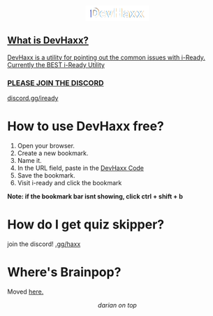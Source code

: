 <p align="center">
<a href="https://dariandev.com">
    <img alt="DevHaxx" src="https://github.com/DevTech-Services/DevHaxx/blob/main/DevHaxx.png?raw=true">
</p>

## What is DevHaxx?
DevHaxx is a utility for pointing out the common issues with i-Ready.
Currently the BEST i-Ready Utility
### PLEASE JOIN THE DISCORD
[discord.gg/iready](https://devhaxx.xyz)

# How to use DevHaxx free?

1. Open your browser.
2. Create a new bookmark.
3. Name it.
4. In the URL field, paste in the [DevHaxx Code](https://raw.githubusercontent.com/DevTech-Services/DevHaxx/main/devHaxxLoader.js)
5. Save the bookmark.
6. Visit i-ready and click the bookmark

**Note: if the bookmark bar isnt showing, click ctrl + shift + b**

# How do I get quiz skipper?
join the discord! [.gg/haxx](https://discord.gg/haxx)
# Where's Brainpop?
Moved [here.](https://github.com/DevTech-Services/devhaxx-brainpop)
</p>

<p align="center">
  <em>darian on top</em>
</p>
